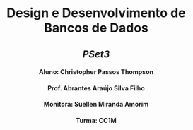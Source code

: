 <div align="center">
  
# **Design e Desenvolvimento de Bancos de Dados**
## *PSet3*
#### Aluno: Christopher Passos Thompson
#### Prof. Abrantes Araújo Silva Filho
#### Monitora: Suellen Miranda Amorim
#### Turma: CC1M
</div>
